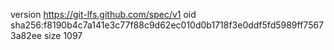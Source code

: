 version https://git-lfs.github.com/spec/v1
oid sha256:f8190b4c7a141e3c77f88c9d62ec010d0b1718f3e0ddf5fd5989ff75673a82ee
size 1097
